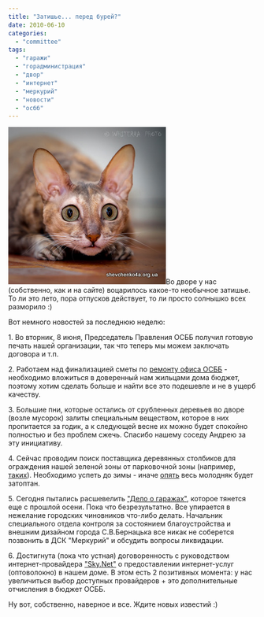 ```yaml
---
title: "Затишье... перед бурей?"
date: 2010-06-10
categories: 
  - "committee"
tags: 
  - "гаражи"
  - "горадминистрация"
  - "двор"
  - "интернет"
  - "меркурий"
  - "новости"
  - "осбб"
---
```


![Затишье... перед бурей?](/wp-content/uploads/2010/06/zasada.jpg "Затишье... перед бурей?")Во дворе у нас (собственно, как и на сайте) воцарилось какое-то необычное затишье. То ли это лето, пора отпусков действует, то ли просто солнышко всех разморило :)

Вот немного новостей за последнюю неделю:

1\. Во вторник, 8 июня, Председатель Правления ОСББ получил готовую печать нашей организации, так что теперь мы можем заключать договора и т.п.

2\. Работаем над финализацией сметы по [ремонту офиса ОСББ](http://shevchenko4a.brovary.org/office-osbb-izuchayem-front-rabot/) - необходимо вложиться в доверенный нам жильцами дома бюджет, поэтому хотим сделать больше и найти все это подешевле и не в ущерб качеству.

3\. Большие пни, которые остались от срубленных деревьев во дворе (возле мусорок) залиты специальным веществом, которое в них пропитается за годик, а к следующей весне их можно будет спокойно полностью и без проблем сжечь. Спасибо нашему соседу Андрею за эту инициативу.

4\. Сейчас проводим поиск поставщика деревянных столбиков для ограждения нашей <!--more-->зеленой зоны от парковочной зоны (например, [таких](http://ekozon.com.ua/index.php?page=shop.browse&category_id=11&option=com_virtuemart&Itemid=1)). Необходимо успеть до зимы - иначе [опять](http://shevchenko4a.brovary.org/sajentsy-pod-kolesami/) весь молодняк будет затоптан.

5\. Сегодня пытались расшевелить ["Дело о гаражах"](http://shevchenko4a.brovary.org/garage-attack/), которое тянется еще с прошлой осени. Пока что безрезультатно. Все упирается в нежелание городских чиновников что-либо делать. Начальник специального отдела контроля за состоянием благоустройства и внешним дизайном города С.В.Бернацька все никак не соберется позвонить в ДСК "Меркурий" и обсудить вопросы ликвидации.

6\. Достигнута (пока что устная) договоренность с руководством интернет-провайдера ["Sky.Net"](http://sky-net.com.ua/) о предоставлении интернет-услуг (оптоволокно) в нашем доме. В этом есть 2 позитивных момента: у нас увеличиться выбор доступных провайдеров + это дополнительные отчисления в бюджет ОСББ.

Ну вот, собственно, наверное и все. Ждите новых известий :)
